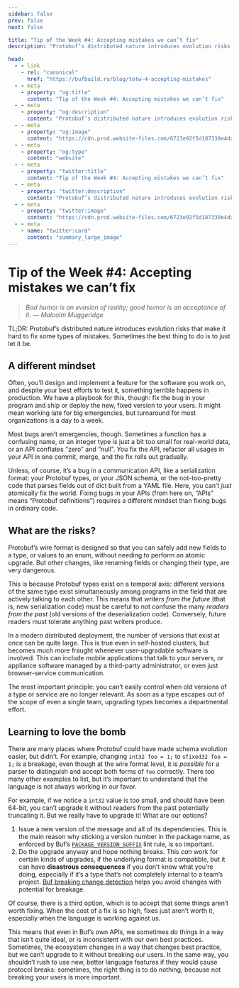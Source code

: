 ```yaml
---
sidebar: false
prev: false
next: false

title: "Tip of the Week #4: Accepting mistakes we can’t fix"
description: "Protobuf’s distributed nature introduces evolution risks that make it hard to fix some types of mistakes. Sometimes the best thing to do is to just let it be."

head:
  - - link
    - rel: "canonical"
      href: "https://bufbuild.ru/blog/totw-4-accepting-mistakes"
  - - meta
    - property: "og:title"
      content: "Tip of the Week #4: Accepting mistakes we can’t fix"
  - - meta
    - property: "og:description"
      content: "Protobuf’s distributed nature introduces evolution risks that make it hard to fix some types of mistakes. Sometimes the best thing to do is to just let it be."
  - - meta
    - property: "og:image"
      content: "https://cdn.prod.website-files.com/6723e92f5d187330e4da8144/6801451dcd7b966e557a47bc_totw%204.png"
  - - meta
    - property: "og:type"
      content: "website"
  - - meta
    - property: "twitter:title"
      content: "Tip of the Week #4: Accepting mistakes we can’t fix"
  - - meta
    - property: "twitter:description"
      content: "Protobuf’s distributed nature introduces evolution risks that make it hard to fix some types of mistakes. Sometimes the best thing to do is to just let it be."
  - - meta
    - property: "twitter:image"
      content: "https://cdn.prod.website-files.com/6723e92f5d187330e4da8144/6801451dcd7b966e557a47bc_totw%204.png"
  - - meta
    - name: "twitter:card"
      content: "summary_large_image"
---
```


# Tip of the Week #4: Accepting mistakes we can’t fix

> _Bad humor is an evasion of reality; good humor is an acceptance of it. — Malcolm Muggeridge_

TL;DR: Protobuf’s distributed nature introduces evolution risks that make it hard to fix some types of mistakes. Sometimes the best thing to do is to just let it be.

## A different mindset

Often, you’ll design and implement a feature for the software you work on, and despite your best efforts to test it, something terrible happens in production. We have a playbook for this, though: fix the bug in your program and ship or deploy the new, fixed version to your users. It might mean working late for big emergencies, but turnaround for most organizations is a day to a week.

Most bugs aren’t emergencies, though. Sometimes a function has a confusing name, or an integer type is just a bit too small for real-world data, or an API conflates “zero” and “null”. You fix the API, refactor all usages in your API in one commit, merge, and the fix rolls out gradually.

Unless, of course, it’s a bug in a communication API, like a serialization format: your Protobuf types, or your JSON schema, or the not-too-pretty code that parses fields out of dict built from a YAML file. Here, you can’t _just_ atomically fix the world. Fixing bugs in your APIs (from here on, “APIs” means “Protobuf definitions”) requires a different mindset than fixing bugs in ordinary code.

## What are the risks?

Protobuf’s wire format is designed so that you can safely add new fields to a type, or values to an enum, without needing to perform an atomic upgrade. But other changes, like renaming fields or changing their type, are very dangerous.

This is because Protobuf types exist on a temporal axis: different versions of the same type exist simultaneously among programs in the field that are actively talking to each other. This means that _writers from the future_ (that is, new serialization code) must be careful to not confuse the many _readers from the past_ (old versions of the deserialization code). Conversely, future readers must tolerate anything past writers produce.

In a modern distributed deployment, the number of versions that exist at once can be quite large. This is true even in self-hosted clusters, but becomes much more fraught whenever user-upgradable software is involved. This can include mobile applications that talk to your servers, or appliance software managed by a third-party administrator, or even just browser-service communication.

The most important principle: you can’t easily control when old versions of a type or service are no longer relevant. As soon as a type escapes out of the scope of even a single team, upgrading types becomes a departmental effort.

## Learning to love the bomb

There are many places where Protobuf could have made schema evolution easier, but didn’t. For example, changing `int32 foo = 1;` to `sfixed32 foo = 1;` is a breakage, even though at the wire format level, it is _possible_ for a parser to distinguish and accept both forms of `foo` correctly. There too many other examples to list, but it’s important to understand that the language is not always working in our favor.

For example, if we notice a `int32` value is too small, and should have been 64-bit, you can’t upgrade it without readers from the past potentially truncating it. But we really have to upgrade it! What are our options?

1.  Issue a new version of the message and all of its dependencies. This is the main reason why sticking a version number in the package name, as enforced by Buf’s [`PACKAGE_VERSION_SUFFIX`](/docs/lint/rules/index.md#package_version_suffix) lint rule, is so important.
2.  Do the upgrade anyway and hope nothing breaks. This _can_ work for certain kinds of upgrades, if the underlying format is compatible, but it can have **disastrous consequences** if you don’t know what you’re doing, especially if it’s a type that’s not completely internal to a team’s project. [Buf breaking change detection](/docs/breaking/overview/index.md) helps you avoid changes with potential for breakage.

Of course, there is a third option, which is to accept that some things aren’t worth fixing. When the cost of a fix is so high, fixes just aren’t worth it, especially when the language is working against us.

This means that even in Buf’s own APIs, we sometimes do things in a way that isn’t quite ideal, or is inconsistent with our own best practices. Sometimes, the ecosystem changes in a way that changes best practice, but we can’t upgrade to it without breaking our users. In the same way, you shouldn’t rush to use new, better language features if they would cause protocol breaks: sometimes, the right thing is to do nothing, because not breaking your users is more important.
